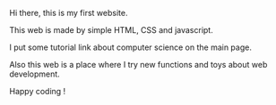 

Hi there, this is my first website.

This web is made by simple HTML, CSS and javascript.

I put some tutorial link about computer science on the main page. 

Also this web is a place where I try new functions and toys about web development. 

Happy coding !
